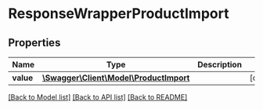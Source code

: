 # ResponseWrapperProductImport

## Properties
Name | Type | Description | Notes
------------ | ------------- | ------------- | -------------
**value** | [**\Swagger\Client\Model\ProductImport**](ProductImport.md) |  | [optional] 

[[Back to Model list]](../README.md#documentation-for-models) [[Back to API list]](../README.md#documentation-for-api-endpoints) [[Back to README]](../README.md)


